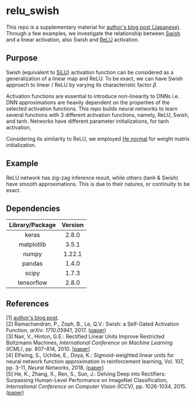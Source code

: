 # relu_swish
This repo is a supplementary material for [author's blog post (Japanese)](link). Through a few examples, we investigate the relationship between [Swish](http://arxiv.org/abs/1710.05941) and a linear activation, also Swish and [ReLU](https://www.cs.toronto.edu/~fritz/absps/reluICML.pdf) activation. 

## Purpose
Swish (equivalent to [SiLU](https://arxiv.org/abs/1702.03118)) activation function can be considered as a generalization of a linear map and ReLU. To be exact, we can have Swish approach to linear / ReLU by varying its characteristic factor $\beta$. 


Activation functions are essential to introduce non-linearity to DNNs i.e. DNN approximations are heavily dependent on the properties of the selected activation functions. This repo builds neural networks to learn several functions with 3 different activation functions, namely, ReLU, Swish, and tanh. Networks have different parameter initializations, for tanh activation,

Considering its similarity to ReLU, we employed [He normal](https://arxiv.org/abs/1502.01852) for weight matrix initialization. 

## Example
ReLU network has zig-zag inference result, while others (tanh & Swish) have smooth approximations. This is due to their natures, or continuity to be exact. 

## Dependencies
|Library/Package|Version|
|:---:|:---:|
|keras|2.8.0|
|matplotlib|3.5.1|
|numpy|1.22.1|
|pandas|1.4.0|
|scipy|1.7.3|
|tensorflow|2.8.0|

## References
[1] [author's blog post](link). 
<br>
[2] Ramachandran, P., Zoph, B., Le, Q.V.: Swish: a Self-Gated Activation Function, *arXiv: 1710.05941*, 2017. ([paper](http://arxiv.org/abs/1710.05941))
<br>
[3] Nair, V., Hinton, G.E.: Rectified Linear Units Improve Restricted Boltzmann Machines, *International Conference on Machine Learning (ICML)*, pp. 807–814, 2010. [[paper](https://www.cs.toronto.edu/~fritz/absps/reluICML.pdf)]
<br>
[4] Elfwing, S., Uchibe, E., Doya, K.: Sigmoid-weighted linear units for neural network function approximation in reinforcement learning, Vol. 107, pp. 3-11, *Neural Networks*, 2018. ([paper](https://arxiv.org/abs/1702.03118))
<br>
[5] He, K., Zhang, X., Ren, S., Sun, J.: Delving Deep into Rectifiers: Surpassing Human-Level Performance on ImageNet Classification, *International Conference on Computer Vision (ICCV)*, pp. 1026-1034, 2015. ([paper](https://arxiv.org/abs/1502.01852))
